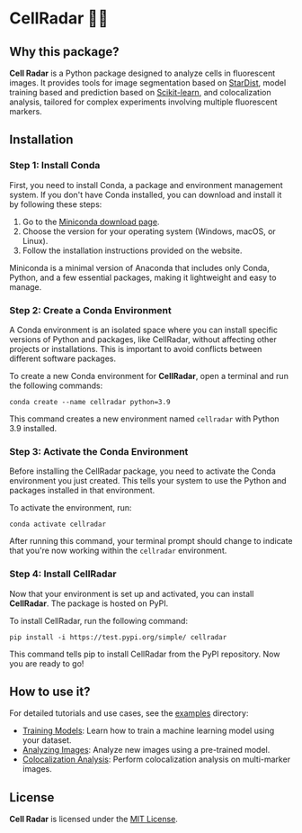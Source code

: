 # CellRadar 📡🔬

## Why this package?

**Cell Radar** is a Python package designed to analyze cells in fluorescent images. It provides tools for image segmentation based on [StarDist](https://github.com/stardist/stardist), model training based and prediction based on [Scikit-learn](https://scikit-learn.org/stable/), and colocalization analysis, tailored for complex experiments involving multiple fluorescent markers.

## Installation

### Step 1: Install Conda

First, you need to install Conda, a package and environment management system. If you don't have Conda installed, you can download and install it by following these steps:

1. Go to the [Miniconda download page](https://docs.anaconda.com/miniconda/miniconda-install/).
2. Choose the version for your operating system (Windows, macOS, or Linux).
3. Follow the installation instructions provided on the website.

Miniconda is a minimal version of Anaconda that includes only Conda, Python, and a few essential packages, making it lightweight and easy to manage.

### Step 2: Create a Conda Environment

A Conda environment is an isolated space where you can install specific versions of Python and packages, like CellRadar, without affecting other projects or installations. This is important to avoid conflicts between different software packages.

To create a new Conda environment for **CellRadar**, open a terminal and run the following commands:

```console
conda create --name cellradar python=3.9
```

This command creates a new environment named `cellradar` with Python 3.9 installed.

### Step 3: Activate the Conda Environment

Before installing the CellRadar package, you need to activate the Conda environment you just created. This tells your system to use the Python and packages installed in that environment.

To activate the environment, run:

```console
conda activate cellradar
````

After running this command, your terminal prompt should change to indicate that you're now working within the `cellradar` environment.

### Step 4: Install CellRadar

Now that your environment is set up and activated, you can install **CellRadar**. The package is hosted on PyPI.

To install CellRadar, run the following command:

```console
pip install -i https://test.pypi.org/simple/ cellradar
```

This command tells pip to install CellRadar from the PyPI repository. Now you are ready to go!

## How to use it?

For detailed tutorials and use cases, see the [examples](./examples) directory:

- [Training Models](./examples/1_training_models.ipynb): Learn how to train a machine learning model using your dataset.
- [Analyzing Images](./examples/2_analyzing_images.ipynb): Analyze new images using a pre-trained model.
- [Colocalization Analysis](./examples/2_analyzing_images.ipynb): Perform colocalization analysis on multi-marker images.

## License

**Cell Radar** is licensed under the [MIT License](https://opensource.org/license/MIT).